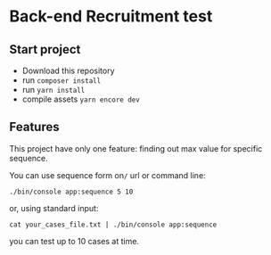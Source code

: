 # Back-end Recruitment test

## Start project
* Download this repository
* run `composer install`
* run `yarn install`
* compile assets `yarn encore dev`

## Features

This project have only one feature: finding out max value for specific sequence.

You can use sequence form on`/` url or command line:

`./bin/console app:sequence 5 10`

or, using standard input:

`cat your_cases_file.txt | ./bin/console app:sequence`

you can test up to 10 cases at time. 